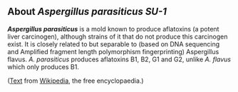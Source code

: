 About *Aspergillus parasiticus SU-1* 
------------------------------------



***Aspergillus parasiticus*** is a mold known to produce aflatoxins (a
potent liver carcinogen), although strains of it that do not produce
this carcinogen exist. It is closely related to but separable to (based
on DNA sequencing and Amplified fragment length polymorphism
fingerprinting) Aspergillus flavus. *A. parasiticus* produces aflatoxins
B1, B2, G1 and G2, unlike *A. flavus* which only produces B1.

([Text](http://en.wikipedia.org/wiki/Aspergillus_parasiticus) from
[Wikipedia](http://en.wikipedia.org/), the free encyclopaedia.)
